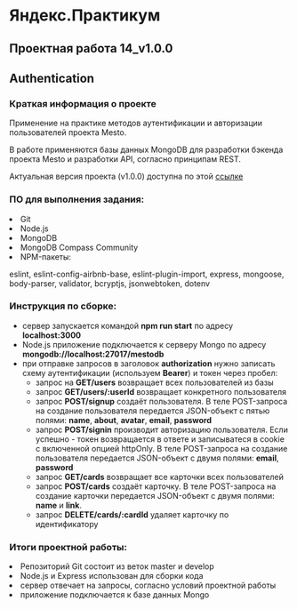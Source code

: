  

# Яндекс.Практикум
  
## Проектная работа 14_v1.0.0
 
## Authentication

### Краткая информация о проекте

  
Применение на практике методов аутентификации и авторизации пользователей проекта Mesto.

В работе применяются базы данных MongoDB для разработки бэкенда проекта Mesto и разработки API, согласно принципам REST.

Актуальная версия проекта (v1.0.0) доступна по этой [ссылке](https://github.com/Lsnsky/Yandex.Praktikum_Project_14_Authentication)



### ПО для выполнения задания:

<li>
Git
<li>
Node.js
<li>
MongoDB
<li>
MongoDB Compass Community
<li>
NPM-пакеты:

eslint, eslint-config-airbnb-base, eslint-plugin-import, express, mongoose, body-parser, validator, bcryptjs, jsonwebtoken, dotenv 
  

### Инструкция по сборке:
- сервер запускается командой **npm run start** по адресу **localhost:3000**
- Node.js приложение подключается к серверу Mongo по адресу **mongodb://localhost:27017/mestodb**
- при отправке запросов в заголовок **authorization** нужно записать схему аутентификации (используем **Bearer**) и токен через пробел: 
  - запрос на **GET/users** возвращает всех пользователей из базы
  - запрос **GET/users/:userId** возвращает конкретного пользователя
  - запрос **POST/signup** создаёт пользователя. В теле POST-запроса на создание пользователя передается JSON-объект с пятью полями: **name**, **about**, **avatar**, **email**, **password**
  - запрос **POST/signin** производит авторизацию пользователя. Если успешно - токен возвращается в ответе и записыватеся в cookie с включенной опцией httpOnly. В теле POST-запроса на создание пользователя передается JSON-объект с двумя полями: **email**, **password**
  - запрос **GET/cards** возвращает все карточки всех пользователей
  - запрос **POST/cards** создаёт карточку. В теле POST-запроса на создание карточки передается JSON-объект с двумя полями: **name** и **link**.
  - запрос **DELETE/cards/:cardId** удаляет карточку по идентификатору

  
  
### Итоги проектной работы:
<li>
Репозиторий Git состоит из веток master и develop
<li>
Node.js и Express использован для сборки кода
<li>
сервер отвечает на запросы, согласно условий проектной работы
<li>
приложение подключается к базе данных Mongo
